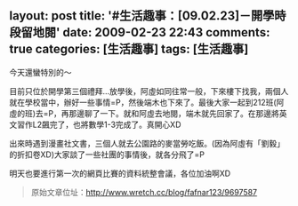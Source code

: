 layout: post
title: '#生活趣事：[09.02.23]－開學時段留地閱'
date: 2009-02-23 22:43
comments: true
categories: [生活趣事]
tags: [生活趣事]
---
今天還蠻特別的～

目前只位於開學第三個禮拜...放學後，阿虛如同往常一般，下來樓下找我，兩個人就在學校當中，辦好一些事情=P，然後端木也下來了。最後大家一起到212班(阿虛的班)去=P，再那邊聊了一下。就和阿虛去地閱，端木就先回家了。在那邊將英文習作L2飆完了，也將數學1-3完成了。真開心XD

出來時遇到漫畫社文書，三個人就去公園路的麥當勞吃飯。(因為阿虛有「劉毅」的折扣卷XD)大家談了一些社團的事情後，就各分飛了=P

明天也要進行第一次的網頁比賽的資料統整會議，各位加油啊XD

> 原始文章位址：http://www.wretch.cc/blog/fafnar123/9697587